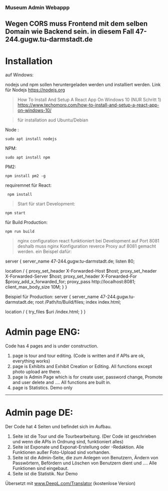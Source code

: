 ### Museum Admin Webappp

 ## Wegen CORS muss Frontend mit dem selben Domain wie Backend sein. in diesem Fall 47-244.gugw.tu-darmstadt.de


# Installation

auf Windows: 

nodejs und npm sollen heruntergeladen werden und installiert werden. 
Link für Nodejs https://nodejs.org

> How To Install And Setup A React App On Windows 10 (NUR Schritt 1)
https://www.techomoro.com/how-to-install-and-setup-a-react-app-on-windows-10/

> für installation aud Ubuntu/Debian 

Node :  
```
sudo apt install nodejs   
```



NPM:    
```
sudo apt install npm
```


PM2:   
```
npm install pm2 -g
```


requiremnet für React: 
```
 npm install
```


> Start
für start Development: 
```
npm start
```
für Build Production:
```
npm run build   
```


> nginx configuration
 react funktioniert bei Development auf Port 8081 deshalb muss nginx Konfiguration reverce Proxy auf 8081 gemacht werden. ein Beispel dafür: 

server {
    server_name 47-244.gugw.tu-darmstadt.de;
    listen 80;

location / {
        proxy_set_header X-Forwarded-Host $host;
        proxy_set_header X-Forwarded-Server $host;
        proxy_set_header X-Forwarded-For $proxy_add_x_forwarded_for; 
        proxy_pass http://localhost:8081;
        client_max_body_size 10M;
    }
}


Beispiel für Production: 
server {
    server_name 47-244.gugw.tu-darmstadt.de;
    root /Path/to/Build/files;
    index index.html;

location / {
  try_files $uri /index.html;
}
}

# Admin page ENG:

Code has 4 pages and is under construction. 

1. page is tour and tour editing. (Code is written and if APIs are ok, everything works)
2. page is Exhibits and Exhibit Creation or Editing. All functions except photo upload are there.
3. page is Admin Page which is for create user, password change, Promote and user delete and .... All functions are built in. 
4. page is Statistics. Demo only

______
# Admin page DE:

Der Code hat 4 Seiten und befindet sich im Aufbau. 

1. Seite ist die Tour und die Tourbearbeitung. (Der Code ist geschrieben und wenn die APIs in Ordnung sind, funktioniert alles)
2. Seite ist Exponate und Exponat-Erstellung oder -Redaktion. Alle Funktionen außer Foto-Upload sind vorhanden.
3. Seite ist die Admin-Seite, die zum Anlegen von Benutzern, Ändern von Passwörtern, Befördern und Löschen von Benutzern dient und .... Alle Funktionen sind eingebaut. 
4. Seite ist die Statistik. Nur Demo

Übersetzt mit www.DeepL.com/Translator (kostenlose Version)